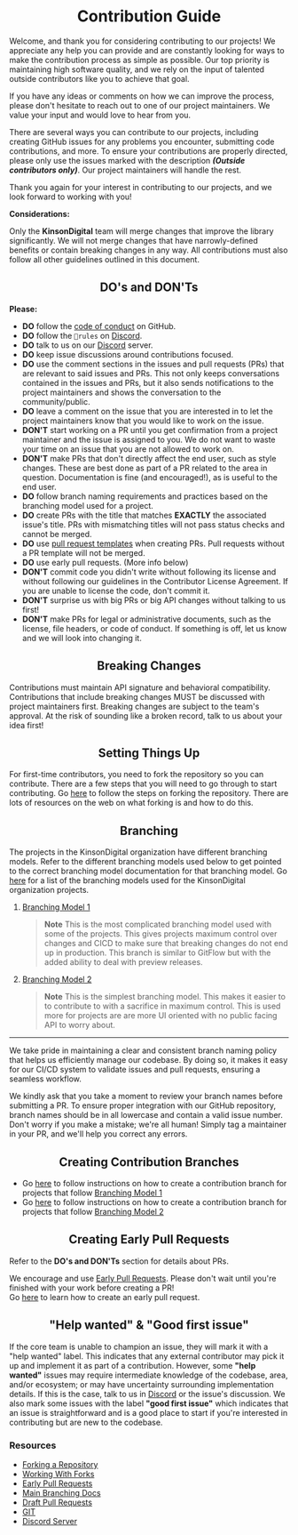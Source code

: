 <h1 style="border:0;font-weight:bold" align="center">Contribution Guide</h1>

Welcome, and thank you for considering contributing to our projects! We appreciate any help you can provide and are constantly looking for ways to make the contribution process as simple as possible. Our top priority is maintaining high software quality, and we rely on the input of talented outside contributors like you to achieve that goal.

If you have any ideas or comments on how we can improve the process, please don't hesitate to reach out to one of our project maintainers. We value your input and would love to hear from you.

There are several ways you can contribute to our projects, including creating GitHub issues for any problems you encounter, submitting code contributions, and more. To ensure your contributions are properly directed, please only use the issues marked with the description _**(Outside contributors only)**_. Our project maintainers will handle the rest.

Thank you again for your interest in contributing to our projects, and we look forward to working with you!

**Considerations:**

Only the **KinsonDigital** team will merge changes that improve the library significantly. We will not merge changes that have narrowly-defined benefits or contain breaking changes in any way. All contributions must also follow all other guidelines outlined in this document.

<h2 style="border:0;font-weight:bold" align="center">DO's and DON'Ts</h2>

**Please:**

- **DO** follow the [code of conduct](https://github.com/KinsonDigital/.github/docs/code_of_conduct.md) on GitHub.
- **DO** follow the `📃rules` on [Discord](https://discord.gg/qewu6fNgv7).
- **DO** talk to us on our [Discord](https://discord.gg/qewu6fNgv7) server.
- **DO** keep issue discussions around contributions focused.
- **DO** use the comment sections in the issues and pull requests (PRs) that are relevant to said issues and PRs.  This not only keeps conversations contained in the issues and PRs, but it also sends notifications to the project maintainers and shows the conversation to the community/public.
- **DO** leave a comment on the issue that you are interested in to let the project maintainers know that you would like to work on the issue.
- **DON'T** start working on a PR until you get confirmation from a project maintainer and the issue is assigned to you.  We do not want to waste your time on an issue that you are not allowed to work on.
- **DON'T** make PRs that don't directly affect the end user, such as style changes. These are best done as part of a PR related to the area in question. Documentation is fine (and encouraged!), as is useful to the end user.
- **DO** follow branch naming requirements and practices based on the branching model used for a project.
- **DO** create PRs with the title that matches **EXACTLY** the associated issue's title.  PRs with mismatching titles will not pass status checks and cannot be merged.
- **DO** use [pull request templates](https://github.com/KinsonDigital/.github/tree/master/.github/PULL_REQUEST_TEMPLATE) when creating PRs.  Pull requests without a PR template will not be merged.
- **DO** use early pull requests. (More info below)
- **DON'T** commit code you didn't write without following its license and without following our guidelines in the Contributor License Agreement. If you are unable to license the code, don't commit it.
- **DON'T** surprise us with big PRs or big API changes without talking to us first!
- **DON'T** make PRs for legal or administrative documents, such as the license, file headers, or code of conduct. If something is off, let us know and we will look into changing it.

<h2 style="border:0;font-weight:bold" align="center">Breaking Changes</h2>

Contributions must maintain API signature and behavioral compatibility. Contributions that include breaking changes MUST be discussed with project maintainers first. Breaking changes are subject to the team's approval. At the risk of sounding like a broken record, talk to us about your idea first!

<h2 style="border:0;font-weight:bold" align="center">Setting Things Up</h2>

For first-time contributors, you need to fork the repository so you can contribute.  There are a few steps that you will need to go through to start contributing.  Go [here](https://github.com/KinsonDigital/.github/blob/master/docs/HowToFork.md) to follow the steps on forking the repository.  There are lots of resources on the web on what forking is and how to do this.

<h2 style="border:0;font-weight:bold" align="center">Branching</h2>

The projects in the KinsonDigital organization have different branching models.  Refer to the different branching models used below to get pointed to the correct branching model documentation for that branching model.  Go [here](https://github.com/KinsonDigital/.github/blob/master/docs/ProjectBranchingModelList.md) for a list of the branching models used for the KinsonDigital organization projects.

1. [Branching Model 1](https://github.com/KinsonDigital/.github/blob/master/docs/BranchingModel1.md)
   > **Note** This is the most complicated branching model used with some of the projects.  This gives projects maximum control over changes and CICD to make sure that breaking changes do not end up in production.  This branch is similar to GitFlow but with the added ability to deal with preview releases.
2. [Branching Model 2](https://github.com/KinsonDigital/.github/blob/master/docs/BranchingModel2.md)
   > **Note** This is the simplest branching model.  This makes it easier to to contribute to with a sacrifice in maximum control.  This is used more for projects are are more UI oriented with no public facing API to worry about.

---

We take pride in maintaining a clear and consistent branch naming policy that helps us efficiently manage our codebase. By doing so, it makes it easy for our CI/CD system to validate issues and pull requests, ensuring a seamless workflow.

We kindly ask that you take a moment to review your branch names before submitting a PR. To ensure proper integration with our GitHub repository, branch names should be in all lowercase and contain a valid issue number. Don't worry if you make a mistake; we're all human! Simply tag a maintainer in your PR, and we'll help you correct any errors.

<h2 style="border:0;font-weight:bold" align="center">Creating Contribution Branches</h2>

* Go [here](https://github.com/KinsonDigital/.github/blob/master/docs/CreatingModel1Branches.md) to follow instructions on how to create a contribution branch for projects that follow [Branching Model 1](https://github.com/KinsonDigital/.github/blob/master/docs/BranchingModel1.md)
* Go [here](https://github.com/KinsonDigital/.github/blob/master/docs/CreatingModel1Branches.md) to follow instructions on how to create a contribution branch for projects that follow [Branching Model 2](https://github.com/KinsonDigital/.github/blob/master/docs/BranchingModel2.md)

<h2 style="border:0;font-weight:bold" align="center">Creating Early Pull Requests</h2>

Refer to the **DO's and DON'Ts** section for details about PRs.

We encourage and use [Early Pull Requests](https://medium.com/practical-blend/pull-request-first-f6bb667a9b6). Please don't wait until you're finished with your work before creating a PR!  
Go [here](https://github.com/KinsonDigital/.github/blob/master/docs/EarlyPullrequests.md) to learn how to create an early pull request.


<h2 style="border:0;font-weight:bold" align="center">"Help wanted" & "Good first issue"</h2>

If the core team is unable to champion an issue, they will mark it with a "help wanted" label. This indicates that any external contributor may pick it up and implement it as part of a contribution. However, some **"help wanted"** issues may require intermediate knowledge of the codebase, area, and/or ecosystem; or may have uncertainty surrounding implementation details.  If this is the case, talk to us in [Discord](https://discord.gg/qewu6fNgv7) or the issue's discussion. We also mark some issues with the label **"good first issue"** which indicates that an issue is straightforward and is a good place to start if you're interested in contributing but are new to the codebase.


<h3 style="border:0;font-weight:bold" align="left">Resources</h3>

- [Forking a Repository](https://docs.github.com/en/get-started/quickstart/fork-a-repo)
- [Working With Forks](https://docs.github.com/en/pull-requests/collaborating-with-pull-requests/working-with-forks/about-forks)
- [Early Pull Requests](https://medium.com/practical-blend/pull-request-first-f6bb667a9b6)
- [Main Branching Docs](https://github.com/KinsonDigital/.github/blob/master/docs/Branching.md)
- [Draft Pull Requests](https://docs.github.com/en/pull-requests/collaborating-with-pull-requests/proposing-changes-to-your-work-with-pull-requests/about-pull-requests#draft-pull-requests)
- [GIT](https://git-scm.com/)
- [Discord Server](https://discord.gg/qewu6fNgv7)

